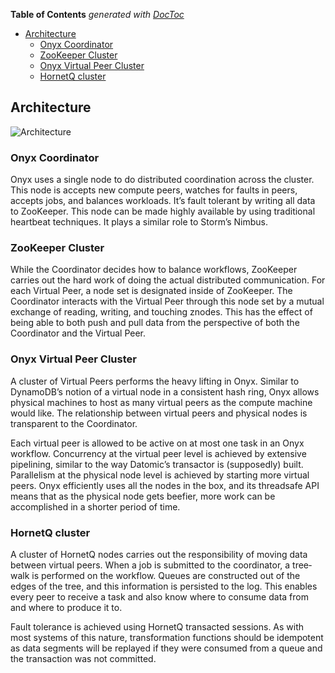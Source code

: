 <!-- START doctoc generated TOC please keep comment here to allow auto update -->
<!-- DON'T EDIT THIS SECTION, INSTEAD RE-RUN doctoc TO UPDATE -->
**Table of Contents**  *generated with [DocToc](http://doctoc.herokuapp.com/)*

- [Architecture](#architecture)
  - [Onyx Coordinator](#onyx-coordinator)
  - [ZooKeeper Cluster](#zookeeper-cluster)
  - [Onyx Virtual Peer Cluster](#onyx-virtual-peer-cluster)
  - [HornetQ cluster](#hornetq-cluster)

<!-- END doctoc generated TOC please keep comment here to allow auto update -->

## Architecture

![Architecture](http://i.imgur.com/zRbA47X.png)

### Onyx Coordinator

Onyx uses a single node to do distributed coordination across the cluster. This node is accepts new compute peers, watches for faults in peers, accepts jobs, and balances workloads. It’s fault tolerant by writing all data to ZooKeeper. This node can be made highly available by using traditional heartbeat techniques. It plays a similar role to Storm’s Nimbus.

### ZooKeeper Cluster

While the Coordinator decides how to balance workflows, ZooKeeper carries out the hard work of doing the actual distributed communication. For each Virtual Peer, a node set is designated inside of ZooKeeper. The Coordinator interacts with the Virtual Peer through this node set by a mutual exchange of reading, writing, and touching znodes. This has the effect of being able to both push and pull data from the perspective of both the Coordinator and the Virtual Peer.

### Onyx Virtual Peer Cluster

A cluster of Virtual Peers performs the heavy lifting in Onyx. Similar to DynamoDB’s notion of a virtual node in a consistent hash ring, Onyx allows physical machines to host as many virtual peers as the compute machine would like. The relationship between virtual peers and physical nodes is transparent to the Coordinator.

Each virtual peer is allowed to be active on at most one task in an Onyx workflow. Concurrency at the virtual peer level is achieved by extensive pipelining, similar to the way Datomic’s transactor is (supposedly) built. Parallelism at the physical node level is achieved by starting more virtual peers. Onyx efficiently uses all the nodes in the box, and its thread­safe API means that as the physical node gets beefier, more work can be accomplished in a shorter period of time.

### HornetQ cluster

A cluster of HornetQ nodes carries out the responsibility of moving data between virtual peers. When a job is submitted to the coordinator, a tree­walk is performed on the workflow. Queues are constructed out of the edges of the tree, and this information is persisted to the log. This enables every peer to receive a task and also know where to consume data from and where to produce it to.

Fault tolerance is achieved using HornetQ transacted sessions. As with most systems of this nature, transformation functions should be idempotent as data segments will be replayed if they were consumed from a queue and the transaction was not committed.